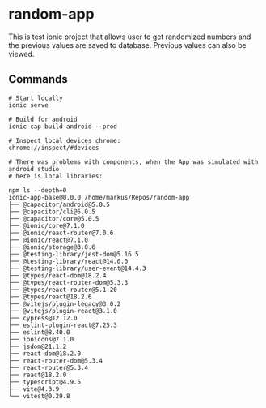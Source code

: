 # random-app

This is test ionic project that allows user to get randomized numbers and the previous values are saved to database.
Previous values can also be viewed.

## Commands

```
# Start locally
ionic serve

# Build for android
ionic cap build android --prod

# Inspect local devices chrome:
chrome://inspect/#devices

# There was problems with components, when the App was simulated with android studio
# here is local libraries:

npm ls --depth=0
ionic-app-base@0.0.0 /home/markus/Repos/random-app
├── @capacitor/android@5.0.5
├── @capacitor/cli@5.0.5
├── @capacitor/core@5.0.5
├── @ionic/core@7.1.0
├── @ionic/react-router@7.0.6
├── @ionic/react@7.1.0
├── @ionic/storage@3.0.6
├── @testing-library/jest-dom@5.16.5
├── @testing-library/react@14.0.0
├── @testing-library/user-event@14.4.3
├── @types/react-dom@18.2.4
├── @types/react-router-dom@5.3.3
├── @types/react-router@5.1.20
├── @types/react@18.2.6
├── @vitejs/plugin-legacy@3.0.2
├── @vitejs/plugin-react@3.1.0
├── cypress@12.12.0
├── eslint-plugin-react@7.25.3
├── eslint@8.40.0
├── ionicons@7.1.0
├── jsdom@21.1.2
├── react-dom@18.2.0
├── react-router-dom@5.3.4
├── react-router@5.3.4
├── react@18.2.0
├── typescript@4.9.5
├── vite@4.3.9
└── vitest@0.29.8

```